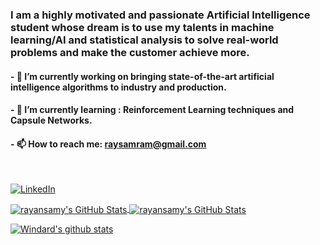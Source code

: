 ### I am a highly motivated and passionate Artificial Intelligence student whose dream is to use my talents in machine learning/AI and statistical analysis to solve real-world problems and make the customer achieve more. 


#### - 🔭 I’m currently working on bringing state-of-the-art artificial intelligence algorithms to industry and production.
#### - 🌱 I’m currently learning : Reinforcement Learning techniques and Capsule Networks.
#### - 📫 How to reach me: raysamram@gmail.com
</div>




<br>
<p>
  <a href="https://www.linkedin.com/in/rayan-samy-ramoul-6ab640134/" target="_blank"><img align="center" alt="LinkedIn" src="https://img.shields.io/badge/LinkedIn-blue?logo=linkedin&style=for-the-badge"/></a></p>

<p><a href="https://github.com/rayansamy">
  <img align="center" src="https://github-readme-stats.vercel.app/api?username=rayansamy&count_private=true&show_icons=true?&theme=nord" alt="rayansamy's GitHub Stats"/>
</a>
<a href="https://github.com/rayansamy">
  <img align="center" src="https://github-readme-stats.vercel.app/api/top-langs/?username=rayansamy&langs_count=10&hide=html,css,roff&theme=nord&layout=compact" alt="rayansamy's GitHub Stats"/>
</a></p>






<!--
**raysr/raysr** is a ✨ _special_ ✨ repository because its `README.md` (this file) appears on your GitHub profile.

Here are some ideas to get you started:


- 👯 I’m looking to collaborate on ...
- 🤔 I’m looking for help with ...
- 💬 Ask me about ...

-->
[![Windard's github stats](https://github-readme-stats.vercel.app/api?username=rayansamy&show_icons=true)](https://github.com/rayansamy)
